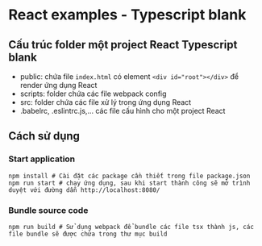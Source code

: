 # React examples - Typescript blank
## Cấu trúc folder một project React Typescript blank

- public: chứa file `index.html` có element `<div id="root"></div>` để render ứng dụng React
- scripts: folder chứa các file webpack config 
- src: folder chứa các file xử lý trong ứng dụng React
- .babelrc, .eslintrc.js,... các file cấu hình cho một project React 

## Cách sử dụng
### Start application
```shell
npm install # Cài đặt các package cần thiết trong file package.json
npm run start # chạy ứng dụng, sau khi start thành công sẽ mở trình duyệt với đường dẫn http://localhost:8080/
```

### Bundle source code
```shell
npm run build # Sử dụng webpack để bundle các file tsx thành js, các file bundle sẽ được chứa trong thư mục build
```

